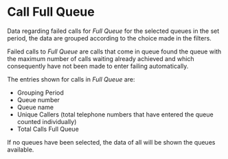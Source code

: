 # Call Full Queue

Data regarding failed calls for *Full Queue* for the selected queues
in the set period, the data are grouped according to the choice made
in the filters.

Failed calls to *Full Queue* are calls that come in
queue found the queue with the maximum number of calls waiting
already achieved and which consequently have not been made to enter failing
automatically.

The entries shown for calls in *Full Queue* are:

- Grouping Period
- Queue number
- Queue name
- Unique Callers (total telephone numbers that have entered the queue
counted individually)
- Total Calls Full Queue

If no queues have been selected, the data of all will be shown
the queues available.
